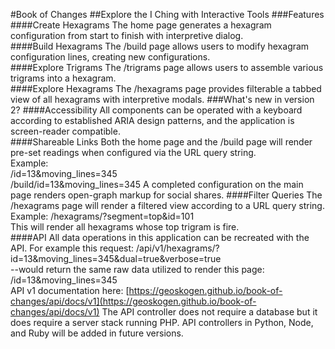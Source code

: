 #Book of Changes
##Explore the I Ching with Interactive Tools
###Features
####Create Hexagrams
The home page generates a hexagram configuration from start to finish with interpretive dialog.  
####Build Hexagrams
The /build page allows users to modify hexagram configuration lines, creating new configurations.  
####Explore Trigrams
The /trigrams page allows users to assemble various trigrams into a hexagram.  
####Explore Hexagrams
The /hexagrams page provides filterable a tabbed view of all hexagrams with interpretive modals.
###What's new in version 2?
####Accessibility
All components can be operated with a keyboard according to established ARIA design patterns, and the application is screen-reader compatible.  
####Shareable Links
Both the home page and the /build page will render pre-set readings when configured via the URL query string.  
Example:  
    /id=13&moving_lines=345    
    /build/id=13&moving_lines=345
A completed configuration on the main page renders open-graph markup for social shares.
####Filter Queries
The /hexagrams page will render a filtered view according to a URL query string.
Example:
    /hexagrams/?segment=top&id=101  
This will render all hexagrams whose top trigram is fire.  
####API
All data operations in this application can be recreated with the API.
For example this request:
    /api/v1/hexagrams/?id=13&moving_lines=345&dual=true&verbose=true  
--would return the same raw data utilized to render this page:
    /id=13&moving_lines=345  
API v1 documentation here: [https://geoskogen.github.io/book-of-changes/api/docs/v1](https://geoskogen.github.io/book-of-changes/api/docs/v1)
The API controller does not require a database but it does require a server stack running PHP.  API controllers in Python, Node, and Ruby will be added in future versions.
